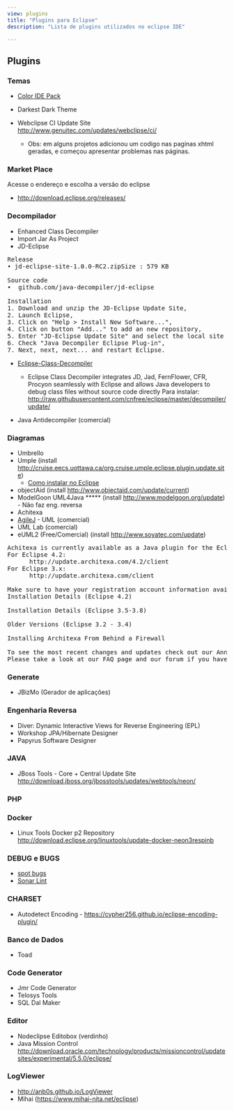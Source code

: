 ```yaml
---
view: plugins
title: "Plugins para Eclipse"
description: "Lista de plugins utilizados no eclipse IDE"

---
```

## Plugins
### Temas

 - [Color IDE Pack](https://marketplace.eclipse.org/content/color-ide-pack)
 - Darkest Dark Theme

 - Webclipse CI Update Site  http://www.genuitec.com/updates/webclipse/ci/
   - Obs: em alguns projetos adicionou um codigo nas paginas xhtml geradas, e começou apresentar problemas nas páginas.


### Market Place
Acesse o endereço e escolha a versão do eclipse
 - http://download.eclipse.org/releases/

### Decompilador
 - Enhanced Class Decompiler
 - Import Jar As Project
 - JD-Eclipse
<pre>
Release
• jd-eclipse-site-1.0.0-RC2.zipSize : 579 KB

Source code
•  github.com/java-decompiler/jd-eclipse 

Installation
1. Download and unzip the JD-Eclipse Update Site,
2. Launch Eclipse,
3. Click on "Help > Install New Software...",
4. Click on button "Add..." to add an new repository,
5. Enter "JD-Eclipse Update Site" and select the local site directory,
6. Check "Java Decompiler Eclipse Plug-in",
7. Next, next, next... and restart Eclipse.
</pre>
 - [Eclipse-Class-Decompiler](https://github.com/cnfree/Eclipse-Class-Decompiler)
   - Eclipse Class Decompiler integrates JD, Jad, FernFlower, CFR, Procyon seamlessly with Eclipse and allows Java developers to debug class files without source code directly 
Para instalar: http://raw.githubusercontent.com/cnfree/eclipse/master/decompiler/update/

 - Java Antidecompiler (comercial)

### Diagramas
- Umbrello
- Umple (install <http://cruise.eecs.uottawa.ca/org.cruise.umple.eclipse.plugin.update.site>)
  - [Como instalar no Eclipse](https://github.com/umple/umple/wiki/InstallEclipsePlugin)
- objectAid (install <http://www.objectaid.com/update/current>)
- ModelGoon UML4Java ***** (install  <http://www.modelgoon.org/update>) - Não faz eng. reversa
- Achitexa
- [AgileJ](http://www.agilej.com/) - UML (comercial)
- UML Lab (comercial)
- eUML2 (Free/Comercial) (install <http://www.soyatec.com/update>)
<pre>
Achitexa is currently available as a Java plugin for the Eclipse IDE.  Use the following update site url to install Architexa from within  Eclipse.
For Eclipse 4.2:
      http://update.architexa.com/4.2/client
For Eclipse 3.x:
      http://update.architexa.com/client

Make sure to have your registration account information available to activate the plugin upon installation.
Installation Details (Eclipse 4.2)

Installation Details (Eclipse 3.5-3.8)

Older Versions (Eclipse 3.2 - 3.4)

Installing Architexa From Behind a Firewall

To see the most recent changes and updates check out our Announcements page.
Please take a look at our FAQ page and our forum if you have any questions or problems.
</pre>

### Generate
- JBizMo (Gerador de aplicações)

### Engenharia Reversa

- Diver: Dynamic Interactive Views for Reverse Engineering (EPL)
- Workshop JPA/Hibernate Designer
- Papyrus Software Designer


### JAVA
- JBoss Tools - Core + Central Update Site http://download.jboss.org/jbosstools/updates/webtools/neon/

### PHP

### Docker
- Linux Tools Docker p2 Repository  http://download.eclipse.org/linuxtools/update-docker-neon3respinb

### DEBUG e BUGS
 - [spot bugs](http://spotbugs.readthedocs.io/en/latest/eclipse.html)
 - [Sonar Lint](https://eclipse-uc.sonarlint.org)

### CHARSET
 - Autodetect Encoding - https://cypher256.github.io/eclipse-encoding-plugin/

### Banco de Dados
 - Toad

### Code Generator
 - Jmr Code Generator
 - Telosys Tools
 - SQL Dal Maker

### Editor
 - Nodeclipse Editobox (verdinho)
 - Java Mission Control	http://download.oracle.com/technology/products/missioncontrol/updatesites/experimental/5.5.0/eclipse/


### LogViewer
 - http://anb0s.github.io/LogViewer
 - Mihai (https://www.mihai-nita.net/eclipse)